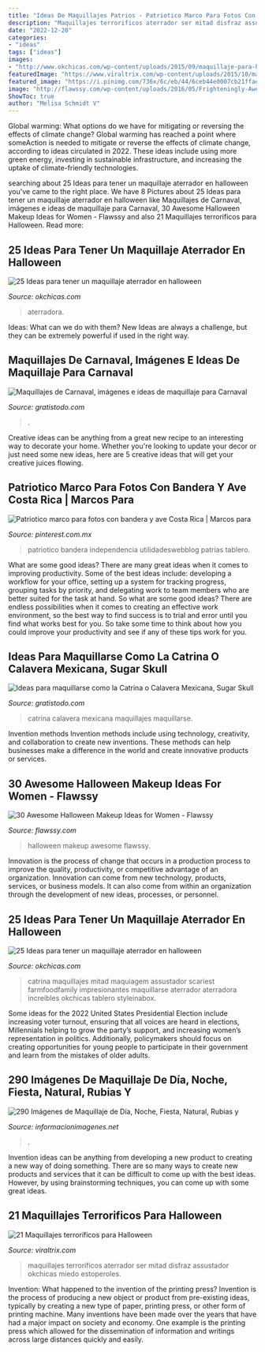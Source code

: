 ```yaml
---
title: "Ideas De Maquillajes Patrios - Patriotico Marco Para Fotos Con Bandera Y Ave Costa Rica"
description: "Maquillajes terrorificos aterrador ser mitad disfraz assustador okchicas miedo estoperoles"
date: "2022-12-20"
categories:
- "ideas"
tags: ["ideas"]
images:
- "http://www.okchicas.com/wp-content/uploads/2015/09/maquillaje-para-halloween-121.jpg"
featuredImage: "https://www.viraltrix.com/wp-content/uploads/2015/10/maquillaje-para-halloween1.jpg"
featured_image: "https://i.pinimg.com/736x/6c/eb/44/6ceb44e0007cb21ffae984325b82159b.jpg"
image: "http://flawssy.com/wp-content/uploads/2016/05/Frighteningly-Awesome-Halloween-Makeup-Ideas-1.jpg"
ShowToc: true
author: "Melisa Schmidt V"
---
```



Global warming: What options do we have for mitigating or reversing the effects of climate change?
Global warming has reached a point where someAction is needed to mitigate or reverse the effects of climate change, according to ideas circulated in 2022. These ideas include using more green energy, investing in sustainable infrastructure, and increasing the uptake of climate-friendly technologies.

	

		
searching about 25 Ideas para tener un maquillaje aterrador en halloween you've came to the right place. We have 8 Pictures about 25 Ideas para tener un maquillaje aterrador en halloween like Maquillajes de Carnaval, imágenes e ideas de maquillaje para Carnaval, 30 Awesome Halloween Makeup Ideas for Women - Flawssy and also 21 Maquillajes terrorificos para Halloween. Read more:
		
    
## 25 Ideas Para Tener Un Maquillaje Aterrador En Halloween

<img loading=lazy src="https://www.okchicas.com/wp-content/uploads/2015/09/maquillaje-para-halloween-1.png" onerror="this.onerror=null;this.src='https://tse4.mm.bing.net/th?id=OIP.8O9IC2xTFr6y3mkPGXFdgAHaJ4&amp;pid=15.1';" alt="25 Ideas para tener un maquillaje aterrador en halloween">

_Source: okchicas.com_

>aterradora. 

	

Ideas: What can we do with them?
New Ideas are always a challenge, but they can be extremely powerful if used in the right way.

    
## Maquillajes De Carnaval, Imágenes E Ideas De Maquillaje Para Carnaval

<img loading=lazy src="https://www.gratistodo.com/wp-content/uploads/2017/02/Maquillajes-Carnaval-8.jpg" onerror="this.onerror=null;this.src='https://tse1.mm.bing.net/th?id=OIP.31TpWwBgmduGnNNtmsGSvAHaJo&amp;pid=15.1';" alt="Maquillajes de Carnaval, imágenes e ideas de maquillaje para Carnaval">

_Source: gratistodo.com_

>. 

	

Creative ideas can be anything from a great new recipe to an interesting way to decorate your home. Whether you're looking to update your decor or just need some new ideas, here are 5 creative ideas that will get your creative juices flowing.

    
## Patriotico Marco Para Fotos Con Bandera Y Ave Costa Rica | Marcos Para

<img loading=lazy src="https://i.pinimg.com/736x/6c/eb/44/6ceb44e0007cb21ffae984325b82159b.jpg" onerror="this.onerror=null;this.src='https://tse1.mm.bing.net/th?id=OIP.fr13hzY6zvKSLRty_cHtEQHaJk&amp;pid=15.1';" alt="Patriotico marco para fotos con bandera y ave Costa Rica | Marcos para">

_Source: pinterest.com.mx_

>patriotico bandera independencia utilidadeswebblog patrias tablero. 

	

What are some good ideas?
There are many great ideas when it comes to improving productivity. Some of the best ideas include: developing a workflow for your office, setting up a system for tracking progress, grouping tasks by priority, and delegating work to team members who are better suited for the task at hand. So what are some good ideas? There are endless possibilities when it comes to creating an effective work environment, so the best way to find success is to trial and error until you find what works best for you. So take some time to think about how you could improve your productivity and see if any of these tips work for you.

    
## Ideas Para Maquillarse Como La Catrina O Calavera Mexicana, Sugar Skull

<img loading=lazy src="https://www.gratistodo.com/wp-content/uploads/2016/09/ideas-maquillaje-catrina.jpg" onerror="this.onerror=null;this.src='https://tse1.mm.bing.net/th?id=OIP.YYvacTrczOLKSokjITFGqAHaPO&amp;pid=15.1';" alt="Ideas para maquillarse como la Catrina o Calavera Mexicana, Sugar Skull">

_Source: gratistodo.com_

>catrina calavera mexicana maquillajes maquillarse. 

	

Invention methods
Invention methods include using technology, creativity, and collaboration to create new inventions. These methods can help businesses make a difference in the world and create innovative products or services.

    
## 30 Awesome Halloween Makeup Ideas For Women - Flawssy

<img loading=lazy src="http://flawssy.com/wp-content/uploads/2016/05/Frighteningly-Awesome-Halloween-Makeup-Ideas-1.jpg" onerror="this.onerror=null;this.src='https://tse3.mm.bing.net/th?id=OIP.fhdr18c0RM2jr7Ob5kTXWQHaJ4&amp;pid=15.1';" alt="30 Awesome Halloween Makeup Ideas for Women - Flawssy">

_Source: flawssy.com_

>halloween makeup awesome flawssy. 

	

Innovation is the process of change that occurs in a production process to improve the quality, productivity, or competitive advantage of an organization. Innovation can come from new technology, products, services, or business models. It can also come from within an organization through the development of new ideas, processes, or personnel.

    
## 25 Ideas Para Tener Un Maquillaje Aterrador En Halloween

<img loading=lazy src="http://www.okchicas.com/wp-content/uploads/2015/09/maquillaje-para-halloween-121.jpg" onerror="this.onerror=null;this.src='https://tse1.mm.bing.net/th?id=OIP.3iX2rU_53Z_lOXcPH14nRwHaKi&amp;pid=15.1';" alt="25 Ideas para tener un maquillaje aterrador en halloween">

_Source: okchicas.com_

>catrina maquillajes mitad maquiagem assustador scariest farmfoodfamily impresionantes maquillarse aterrador aterradora increibles okchicas tablero styleinabox. 

	

Some ideas for the 2022 United States Presidential Election include increasing voter turnout, ensuring that all voices are heard in elections, Millennials helping to grow the party’s support, and increasing women’s representation in politics. Additionally, policymakers should focus on creating opportunities for young people to participate in their government and learn from the mistakes of older adults.

    
## 290 Imágenes De Maquillaje De Día, Noche, Fiesta, Natural, Rubias Y

<img loading=lazy src="https://informacionimagenes.net/wp-content/uploads/2017/01/Maquillaje-de-noche-17.jpg" onerror="this.onerror=null;this.src='https://tse1.mm.bing.net/th?id=OIP.g069JbHLtaHEs5Q7Ui-VhwHaHX&amp;pid=15.1';" alt="290 Imágenes de Maquillaje de Día, Noche, Fiesta, Natural, Rubias y">

_Source: informacionimagenes.net_

>. 

	

Invention ideas can be anything from developing a new product to creating a new way of doing something. There are so many ways to create new products and services that it can be difficult to come up with the best ideas. However, by using brainstorming techniques, you can come up with some great ideas.

    
## 21 Maquillajes Terrorificos Para Halloween

<img loading=lazy src="https://www.viraltrix.com/wp-content/uploads/2015/10/maquillaje-para-halloween1.jpg" onerror="this.onerror=null;this.src='https://tse4.mm.bing.net/th?id=OIP.3TPsDHgf9ZOV8cRnqsREEgHaLk&amp;pid=15.1';" alt="21 Maquillajes terrorificos para Halloween">

_Source: viraltrix.com_

>maquillajes terrorificos aterrador ser mitad disfraz assustador okchicas miedo estoperoles. 

	

Invention: What happened to the invention of the printing press?
Invention is the process of producing a new object or product from pre-existing ideas, typically by creating a new type of paper, printing press, or other form of printing machine. Many inventions have been made over the years that have had a major impact on society and economy. One example is the printing press which allowed for the dissemination of information and writings across large distances quickly and easily.

